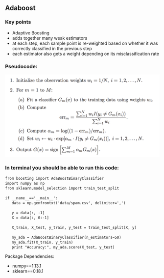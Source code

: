 ## Adaboost 
### Key points
* Adaptive Boosting
* adds together many weak estimators
* at each step, each sample point is re-weighted based on whether it was correctly classified in the previous step
* each estimator also gets a weight depending on its misclassification rate


### Pseudocode:
![adaboost](https://github.com/gogowenzhang/machine-learning-algorithms-python/blob/master/img/adaboost.png)


### In terminal you should be able to run this code:
```
from boosting import AdaBoostBinaryClassifier
import numpy as np
from sklearn.model_selection import train_test_split

if __name__=='__main__':
   data = np.genfromtxt('data/spam.csv', delimiter=',')

   y = data[:, -1]
   X = data[:, 0:-1]

   X_train, X_test, y_train, y_test = train_test_split(X, y)

   my_ada = AdaBoostBinaryClassifier(n_estimators=50)
   my_ada.fit(X_train, y_train)
   print "Accuracy:", my_ada.score(X_test, y_test)
```
   
Package Dependencies:
- numpy==1.13.1
- sklearn==0.18.1
